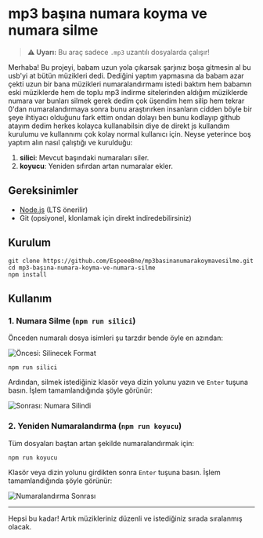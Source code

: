 # mp3 başına numara koyma ve numara silme

> **⚠️ Uyarı:** Bu araç sadece `.mp3` uzantılı dosyalarda çalışır!

Merhaba! Bu projeyi, babam uzun yola çıkarsak şarjınız boşa gitmesin al bu usb'yi at bütün müzikleri dedi. Dediğini yaptım yapmasına da babam azar çekti uzun bir bana müzikleri numaralandırmamı istedi baktım hem babamın eski müziklerde hem de toplu mp3 indirme sitelerinden aldığım müziklerde numara var bunları silmek gerek dedim çok üşendim hem silip hem tekrar 0'dan numaralandırmaya sonra bunu araştırırken insanların cidden böyle bir şeye ihtiyacı olduğunu fark ettim ondan dolayı ben bunu kodlayıp github atayım dedim herkes kolayca kullanabilsin diye de direkt js kullandım kurulumu ve kullannımı çok kolay normal kullanıcı için. Neyse yeterince boş yaptım alın nasıl çalıştığı ve kurulduğu:

1. **silici**: Mevcut başındaki numaraları siler.
2. **koyucu**: Yeniden sıfırdan artan numaralar ekler.

## Gereksinimler

- [Node.js](https://nodejs.org/) (LTS önerilir)
- Git (opsiyonel, klonlamak için direkt indiredebilirsiniz)

## Kurulum

```
git clone https://github.com/EspeeeBne/mp3basinanumarakoymavesilme.git
cd mp3-başına-numara-koyma-ve-numara-silme
npm install
````

## Kullanım

### 1. Numara Silme (`npm run silici`)

Önceden numaralı dosya isimleri şu tarzdır bende öyle en azından:

![Öncesi: Silinecek Format](readmeresimleri/resim1.png)

```
npm run silici
```

Ardından, silmek istediğiniz klasör veya dizin yolunu yazın ve `Enter` tuşuna basın. İşlem tamamlandığında şöyle görünür:

![Sonrası: Numara Silindi](readmeresimleri/resim2.png)

### 2. Yeniden Numaralandırma (`npm run koyucu`)

Tüm dosyaları baştan artan şekilde numaralandırmak için:

```
npm run koyucu
```

Klasör veya dizin yolunu girdikten sonra `Enter` tuşuna basın. İşlem tamamlandığında şöyle görünür:

![Numaralandırma Sonrası](readmeresimleri/resim3.png)

---

Hepsi bu kadar! Artık müzikleriniz düzenli ve istediğiniz sırada sıralanmış olacak.
